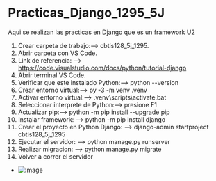 # Practicas_Django_1295_5J
Aqui se realizan las practicas en Django que es un framework U2
1. Crear carpeta de trabajo:--> cbtis128_5j_1295.
2. Abrir carpeta con VS Code.
3. Link de referencia: --> https://code.visualstudio.com/docs/python/tutorial-django
4. Abrir terminal VS Code.
5. Verificar que este instalado Python:--> python --version
6. Crear entorno virtual:--> py -3 -m venv .venv
7. Activar entorno virtual:--> .venv\scripts\activate.bat
8. Seleccionar interprete de Python:--> presione F1
9. Actualizar pip:--> python -m pip install --upgrade pip
10. Instalar framework: --> python -m pip install django
11. Crear el proyecto en Python Django: --> django-admin startproject cbtis128_5j_1295
12. Ejecutar el servidor: --> python manage.py runserver
13. Realizar migracion: --> python manage.py migrate
14. Volver a correr el servidor
- ![image](https://github.com/user-attachments/assets/2d42136f-d056-4737-94fd-8d38881e7d2b)




   
